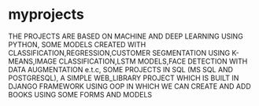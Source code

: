 # myprojects
THE PROJECTS ARE BASED ON MACHINE AND DEEP LEARNING USING PYTHON, 
SOME MODELS CREATED WITH CLASSIFICATION,REGRESSION,CUSTOMER SEGMENTATION USING K-MEANS,IMAGE CLASSIFICATION,LSTM MODELS,FACE DETECTION WITH DATA AUGMENTATION e.t.c,
SOME PROJECTS IN SQL (MS SQL AND POSTGRESQL),
A SIMPLE WEB_LIBRARY PROJECT WHICH IS BUILT IN DJANGO FRAMEWORK USING OOP IN WHICH WE CAN CREATE AND ADD BOOKS  USING SOME FORMS AND MODELS
